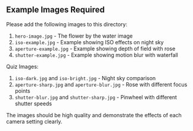 ## Example Images Required

Please add the following images to this directory:

1. `hero-image.jpg` - The flower by the water image
2. `iso-example.jpg` - Example showing ISO effects on night sky
3. `aperture-example.jpg` - Example showing depth of field with rose
4. `shutter-example.jpg` - Example showing motion blur with waterfall

Quiz Images:
1. `iso-dark.jpg` and `iso-bright.jpg` - Night sky comparison
2. `aperture-sharp.jpg` and `aperture-blur.jpg` - Rose with different focus points
3. `shutter-blur.jpg` and `shutter-sharp.jpg` - Pinwheel with different shutter speeds

The images should be high quality and demonstrate the effects of each camera setting clearly. 
